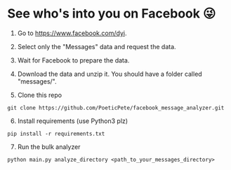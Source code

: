 # See who's into you on Facebook 😜

1. Go to https://www.facebook.com/dyi. 

2. Select only the "Messages" data and request the data.

3. Wait for Facebook to prepare the data. 

4. Download the data and unzip it. You should have a folder called "messages/".


5. Clone this repo
```
git clone https://github.com/PoeticPete/facebook_message_analyzer.git
```

6. Install requirements (use Python3 plz)
```
pip install -r requirements.txt
```

7. Run the bulk analyzer
```
python main.py analyze_directory <path_to_your_messages_directory>
```
